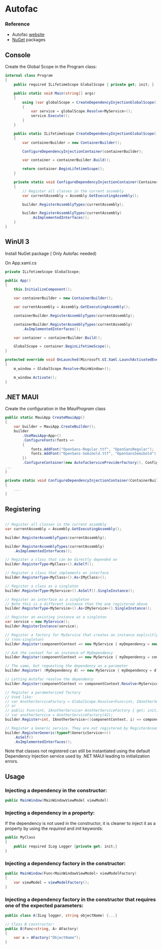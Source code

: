 # Autofac

### Reference

* Autofac [website](https://autofac.org/)
* [NuGet](https://www.nuget.org/packages?q=Owner%3A%22Autofac%22+Autofac*) packages

## Console

Create the Global Scope in the Program class:

```csharp
internal class Program
{
    public required ILifetimeScope GlobalScope { private get; init; }

    public static void Main(string[] args)
    {
        using (var globalScope = CreateDependencyInjectionGlobalScope())
        {
            var service = globalScope.Resolve<MyService>();
            service.Execute();
        }
    }

    public static ILifetimeScope CreateDependencyInjectionGlobalScope()
    {
        var containerBuilder = new ContainerBuilder();

        ConfigureDependencyInjectionContainer(containerBuilder);

        var container = containerBuilder.Build();

        return container.BeginLifetimeScope();
    }

    private static void ConfigureDependencyInjectionContainer(ContainerBuilder builder)
    {
        // Register all classes in the current assembly
        var currentAssembly = Assembly.GetExecutingAssembly();

        builder.RegisterAssemblyTypes(currentAssembly);

        builder.RegisterAssemblyTypes(currentAssembly)
            .AsImplementedInterfaces();
    }
}
```

## WinUI 3

Install NuGet package ( Only Autofac needed)

On App.xaml.cs

```csharp
private ILifetimeScope GlobalScope;

public App()
{
    this.InitializeComponent();

    var containerBuilder = new ContainerBuilder();

    var currentAssembly = Assembly.GetExecutingAssembly();

    containerBuilder.RegisterAssemblyTypes(currentAssembly);

    containerBuilder.RegisterAssemblyTypes(currentAssembly)
        .AsImplementedInterfaces();

    var container = containerBuilder.Build();

    GlobalScope = container.BeginLifetimeScope();
}

protected override void OnLaunched(Microsoft.UI.Xaml.LaunchActivatedEventArgs args)
{
    m_window = GlobalScope.Resolve<MainWindow>();

    m_window.Activate();
}
```

## .NET MAUI

Create the configuration in the _MauiProgram_ class

```csharp
public static MauiApp CreateMauiApp()
{
    var builder = MauiApp.CreateBuilder();
    builder
        .UseMauiApp<App>()
        .ConfigureFonts(fonts =>
        {
            fonts.AddFont("OpenSans-Regular.ttf", "OpenSansRegular");
            fonts.AddFont("OpenSans-Semibold.ttf", "OpenSansSemibold");
        })
        .ConfigureContainer(new AutofacServiceProviderFactory(), ConfigureDependencyInjectionContainer);
...
}

private static void ConfigureDependencyInjectionContainer(ContainerBuilder builder)
{
    ...
}
```

## Registering

```csharp

// Register all classes in the current assembly
var currentAssembly = Assembly.GetExecutingAssembly();

builder.RegisterAssemblyTypes(currentAssembly);

builder.RegisterAssemblyTypes(currentAssembly)
    .AsImplementedInterfaces();

// Register a class that can be directly depended on
builder.RegisterType<MyClass>().AsSelf();

// Register a class that implements an interface
builder.RegisterType<MyClass>().As<IMyClass>();

// Register a class as a singleton
builder.RegisterType<MyService>().AsSelf().SingleInstance();

// Register an interface as a singleton
// Note this is a different instance than the one registered above
builder.RegisterType<MyService>().As<IMyService>().SingleInstance();

// Register an existing instance as a singleton
var service = new MyService();
builder.RegisterInstance(service);

// Register a factory for MyService that creates an instance explicitly
// (non-singleton)
builder.Register(componentContext => new MyService { myDependency = new MyDependency() });

// Ask the context for an instance of MyDependency
builder.Register(componentContext => new MyService { myDependency = componentContext.Resolve<MyDependency>() });

// The same, but requesting the dependency as a parameter
builder.Register( (MyDependency d) => new MyService { myDependency = d });

// Letting Autofac resolve the dependency
builder.Register(componentContext => componentContext.Resolve<MyService>()).As<IMyService>();

// Register a parameterized factory
// Used like:
// var AnotherServiceFactory = GlobalScope.Resolve<Func<int, IAnotherService>>();
// or
// public Func<int, IAnotherService> AnotherServiceFactory { get; init; }
// var anotherService = AnotherServiceFactory(42);
builder.Register<int, IAnotherService>((componentContext, i) => componentContext.Resolve<AnotherService>());

// Register a Generic service. They are not registered by RegisterAssemblyTypes:
builder.RegisterGeneric(typeof(GenericService<>))
    .AsSelf()
    .AsImplementedInterfaces();
```

Note that classes not registered can still be instantiated using the default Dependency Injection service used by .NET MAUI leading to initialization errors.


## Usage

### Injecting a dependency in the constructor:

```csharp
public MainWindow(MainWindowViewModel viewModel)
```

### Injecting a dependency in a property:

If the dependency is not used in the constructor, it is cleaner to inject it as a property by using the _required_ and _init_ keywords:

```csharp
public MyClass
{
    public required ILog Logger {private get; init;}
}

```

### Injecting a dependency factory in the constructor:

```csharp
public MainWindow(Func<MainWindowViewModel> viewModelFactory)
{
    var viewModel = viewModelFactory();
}
```
### Injecting a dependency factory in the constructor that requires one of the expected parameters:

```csharp
public class A(ILog logger, string objectName) {...}

// Class B constructor:
public B(Func<string, A> AFactory)
{
    var a = AFactory("ObjectName");
}
```
